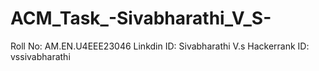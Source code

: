 # ACM_Task_-Sivabharathi_V_S-
Roll No: AM.EN.U4EEE23046
Linkdin ID: Sivabharathi V.s
Hackerrank ID: vssivabharathi
